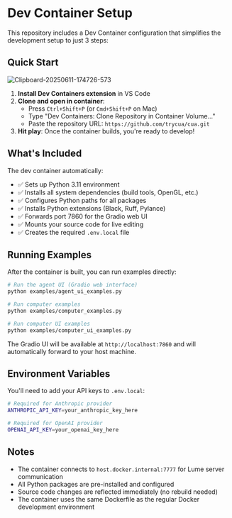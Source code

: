 # Dev Container Setup

This repository includes a Dev Container configuration that simplifies the development setup to just 3 steps:

## Quick Start

![Clipboard-20250611-174726-573](https://github.com/user-attachments/assets/603e2b25-5763-41cd-a4bc-01fe5d57482b)

1. **Install Dev Containers extension** in VS Code
2. **Clone and open in container**: 
   - Press `Ctrl+Shift+P` (or `Cmd+Shift+P` on Mac)
   - Type "Dev Containers: Clone Repository in Container Volume..."
   - Paste the repository URL: `https://github.com/trycua/cua.git`
3. **Hit play**: Once the container builds, you're ready to develop!

## What's Included

The dev container automatically:

- ✅ Sets up Python 3.11 environment
- ✅ Installs all system dependencies (build tools, OpenGL, etc.)
- ✅ Configures Python paths for all packages
- ✅ Installs Python extensions (Black, Ruff, Pylance)
- ✅ Forwards port 7860 for the Gradio web UI
- ✅ Mounts your source code for live editing
- ✅ Creates the required `.env.local` file

## Running Examples

After the container is built, you can run examples directly:

```bash
# Run the agent UI (Gradio web interface)
python examples/agent_ui_examples.py

# Run computer examples
python examples/computer_examples.py

# Run computer UI examples
python examples/computer_ui_examples.py
```

The Gradio UI will be available at `http://localhost:7860` and will automatically forward to your host machine.

## Environment Variables

You'll need to add your API keys to `.env.local`:

```bash
# Required for Anthropic provider
ANTHROPIC_API_KEY=your_anthropic_key_here

# Required for OpenAI provider
OPENAI_API_KEY=your_openai_key_here
```

## Notes

- The container connects to `host.docker.internal:7777` for Lume server communication
- All Python packages are pre-installed and configured
- Source code changes are reflected immediately (no rebuild needed)
- The container uses the same Dockerfile as the regular Docker development environment
